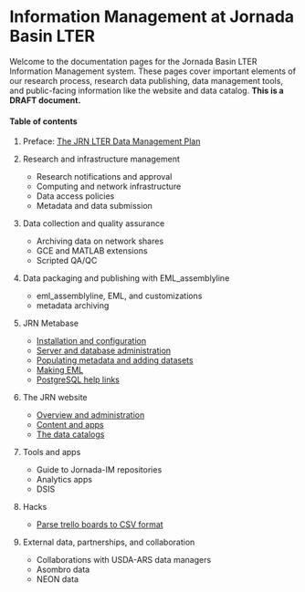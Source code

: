 # Information Management at Jornada Basin LTER

Welcome to the documentation pages for the Jornada Basin LTER Information Management system. These pages cover important elements of our research process, research data publishing, data management tools, and public-facing information like the website and data catalog.  **This is a DRAFT document.**

#### Table of contents

1. Preface: [The JRN LTER Data Management Plan](JRN_LTER_data_management_plan.v3.md)

2. Research and infrastructure management
    - Research notifications and approval
    - Computing and network infrastructure
    - Data access policies
    - Metadata and data submission

3. Data collection and quality assurance
    - Archiving data on network shares
    - GCE and MATLAB extensions
    - Scripted QA/QC

4. Data packaging and publishing with EML_assemblyline
    - eml_assemblyline, EML, and customizations
    - metadata archiving

5. JRN Metabase
    - [Installation and configuration](jrn_metabase_setup.md)
    - [Server and database administration](jrn_metabase_admin.md)
    - [Populating metadata and adding datasets](jrn_metabase_populate.md)
    - [Making EML](jrn_metabase_makeEML.md)
    - [PostgreSQL help links](postgres_links.md)

6. The JRN website
    - [Overview and administration](website_setup.md)
    - [Content and apps](website_content.md)
    - [The data catalogs](website_data_catalogs.md)

7. Tools and apps
    - Guide to Jornada-IM repositories
    - Analytics apps
    - DSIS

8. Hacks
    - [Parse trello boards to CSV format](parse_trello_boards.md)

9. External data, partnerships, and collaboration
    - Collaborations with USDA-ARS data managers
    - Asombro data
    - NEON data

